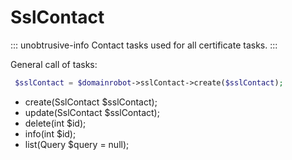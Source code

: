# SslContact

::: unobtrusive-info
Contact tasks used for all certificate tasks.
:::

General call of tasks:

```php
 $sslContact = $domainrobot->sslContact->create($sslContact);
```

* create(SslContact $sslContact);
* update(SslContact $sslContact);
* delete(int $id);
* info(int $id);
* list(Query $query = null);
